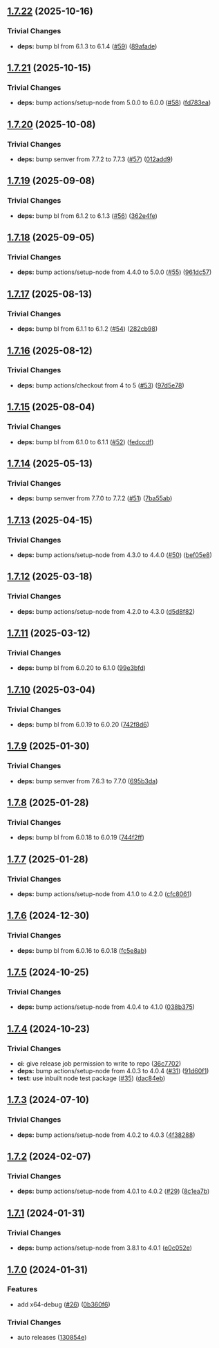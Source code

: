 ## [1.7.22](https://github.com/nodejs/nodejs-dist-indexer/compare/v1.7.21...v1.7.22) (2025-10-16)

### Trivial Changes

* **deps:** bump bl from 6.1.3 to 6.1.4 ([#59](https://github.com/nodejs/nodejs-dist-indexer/issues/59)) ([89afade](https://github.com/nodejs/nodejs-dist-indexer/commit/89afade44c4146eae097929016a34c4590ef89e1))

## [1.7.21](https://github.com/nodejs/nodejs-dist-indexer/compare/v1.7.20...v1.7.21) (2025-10-15)

### Trivial Changes

* **deps:** bump actions/setup-node from 5.0.0 to 6.0.0 ([#58](https://github.com/nodejs/nodejs-dist-indexer/issues/58)) ([fd783ea](https://github.com/nodejs/nodejs-dist-indexer/commit/fd783ea2e26ea653db2919534ca1dfeafed4a771))

## [1.7.20](https://github.com/nodejs/nodejs-dist-indexer/compare/v1.7.19...v1.7.20) (2025-10-08)

### Trivial Changes

* **deps:** bump semver from 7.7.2 to 7.7.3 ([#57](https://github.com/nodejs/nodejs-dist-indexer/issues/57)) ([012add9](https://github.com/nodejs/nodejs-dist-indexer/commit/012add973ced3b979f9e19b933b11cf75b91b590))

## [1.7.19](https://github.com/nodejs/nodejs-dist-indexer/compare/v1.7.18...v1.7.19) (2025-09-08)

### Trivial Changes

* **deps:** bump bl from 6.1.2 to 6.1.3 ([#56](https://github.com/nodejs/nodejs-dist-indexer/issues/56)) ([362e4fe](https://github.com/nodejs/nodejs-dist-indexer/commit/362e4fef6f99528efa4ed757cc219b81a1227ae0))

## [1.7.18](https://github.com/nodejs/nodejs-dist-indexer/compare/v1.7.17...v1.7.18) (2025-09-05)

### Trivial Changes

* **deps:** bump actions/setup-node from 4.4.0 to 5.0.0 ([#55](https://github.com/nodejs/nodejs-dist-indexer/issues/55)) ([961dc57](https://github.com/nodejs/nodejs-dist-indexer/commit/961dc57af170b2f29ecbdd879aabdb42258f6aae))

## [1.7.17](https://github.com/nodejs/nodejs-dist-indexer/compare/v1.7.16...v1.7.17) (2025-08-13)

### Trivial Changes

* **deps:** bump bl from 6.1.1 to 6.1.2 ([#54](https://github.com/nodejs/nodejs-dist-indexer/issues/54)) ([282cb98](https://github.com/nodejs/nodejs-dist-indexer/commit/282cb984868ec3c2fd7f15b4f755164ed9eaee89))

## [1.7.16](https://github.com/nodejs/nodejs-dist-indexer/compare/v1.7.15...v1.7.16) (2025-08-12)

### Trivial Changes

* **deps:** bump actions/checkout from 4 to 5 ([#53](https://github.com/nodejs/nodejs-dist-indexer/issues/53)) ([97d5e78](https://github.com/nodejs/nodejs-dist-indexer/commit/97d5e78519333ff67a2fbbb8e692a83e1b176f7b))

## [1.7.15](https://github.com/nodejs/nodejs-dist-indexer/compare/v1.7.14...v1.7.15) (2025-08-04)

### Trivial Changes

* **deps:** bump bl from 6.1.0 to 6.1.1 ([#52](https://github.com/nodejs/nodejs-dist-indexer/issues/52)) ([fedccdf](https://github.com/nodejs/nodejs-dist-indexer/commit/fedccdfb1725379499f51b3f975986bbb6db221b))

## [1.7.14](https://github.com/nodejs/nodejs-dist-indexer/compare/v1.7.13...v1.7.14) (2025-05-13)

### Trivial Changes

* **deps:** bump semver from 7.7.0 to 7.7.2 ([#51](https://github.com/nodejs/nodejs-dist-indexer/issues/51)) ([7ba55ab](https://github.com/nodejs/nodejs-dist-indexer/commit/7ba55abca92ec8bf50250a85a715e382d76e325d))

## [1.7.13](https://github.com/nodejs/nodejs-dist-indexer/compare/v1.7.12...v1.7.13) (2025-04-15)

### Trivial Changes

* **deps:** bump actions/setup-node from 4.3.0 to 4.4.0 ([#50](https://github.com/nodejs/nodejs-dist-indexer/issues/50)) ([bef05e8](https://github.com/nodejs/nodejs-dist-indexer/commit/bef05e8f631e23f33e8889d0ca6ca00bc49da82f))

## [1.7.12](https://github.com/nodejs/nodejs-dist-indexer/compare/v1.7.11...v1.7.12) (2025-03-18)

### Trivial Changes

* **deps:** bump actions/setup-node from 4.2.0 to 4.3.0 ([d5d8f82](https://github.com/nodejs/nodejs-dist-indexer/commit/d5d8f82e63bb4c908f9bbd17e6f39fa1667a9d4c))

## [1.7.11](https://github.com/nodejs/nodejs-dist-indexer/compare/v1.7.10...v1.7.11) (2025-03-12)

### Trivial Changes

* **deps:** bump bl from 6.0.20 to 6.1.0 ([99e3bfd](https://github.com/nodejs/nodejs-dist-indexer/commit/99e3bfd95beff1f6751629bac11454411cd4b212))

## [1.7.10](https://github.com/nodejs/nodejs-dist-indexer/compare/v1.7.9...v1.7.10) (2025-03-04)

### Trivial Changes

* **deps:** bump bl from 6.0.19 to 6.0.20 ([742f8d6](https://github.com/nodejs/nodejs-dist-indexer/commit/742f8d63ad63deb6c2e6030fa45eff2309a2b357))

## [1.7.9](https://github.com/nodejs/nodejs-dist-indexer/compare/v1.7.8...v1.7.9) (2025-01-30)

### Trivial Changes

* **deps:** bump semver from 7.6.3 to 7.7.0 ([695b3da](https://github.com/nodejs/nodejs-dist-indexer/commit/695b3da2e932b5c7fd3e4a72b9f9251577938ebf))

## [1.7.8](https://github.com/nodejs/nodejs-dist-indexer/compare/v1.7.7...v1.7.8) (2025-01-28)

### Trivial Changes

* **deps:** bump bl from 6.0.18 to 6.0.19 ([744f2ff](https://github.com/nodejs/nodejs-dist-indexer/commit/744f2ff79a197b31446009e35945519a9bb3396e))

## [1.7.7](https://github.com/nodejs/nodejs-dist-indexer/compare/v1.7.6...v1.7.7) (2025-01-28)

### Trivial Changes

* **deps:** bump actions/setup-node from 4.1.0 to 4.2.0 ([cfc8061](https://github.com/nodejs/nodejs-dist-indexer/commit/cfc8061f5de5322929e70e5808769ec8eedbc25a))

## [1.7.6](https://github.com/nodejs/nodejs-dist-indexer/compare/v1.7.5...v1.7.6) (2024-12-30)

### Trivial Changes

* **deps:** bump bl from 6.0.16 to 6.0.18 ([fc5e8ab](https://github.com/nodejs/nodejs-dist-indexer/commit/fc5e8abb02660a1de132d6534d5173f8e28416ac))

## [1.7.5](https://github.com/nodejs/nodejs-dist-indexer/compare/v1.7.4...v1.7.5) (2024-10-25)

### Trivial Changes

* **deps:** bump actions/setup-node from 4.0.4 to 4.1.0 ([038b375](https://github.com/nodejs/nodejs-dist-indexer/commit/038b375e4c8573d2429a077e53d87536db1513cc))

## [1.7.4](https://github.com/nodejs/nodejs-dist-indexer/compare/v1.7.3...v1.7.4) (2024-10-23)

### Trivial Changes

* **ci:** give release job permission to write to repo ([36c7702](https://github.com/nodejs/nodejs-dist-indexer/commit/36c770274e7090243686d1d5a35b64e4eb81d9f9))
* **deps:** bump actions/setup-node from 4.0.3 to 4.0.4 ([#31](https://github.com/nodejs/nodejs-dist-indexer/issues/31)) ([91d60f1](https://github.com/nodejs/nodejs-dist-indexer/commit/91d60f11e1762b0f4f5c51bbd9886147355b952a))
* **test:** use inbuilt node test package ([#35](https://github.com/nodejs/nodejs-dist-indexer/issues/35)) ([dac84eb](https://github.com/nodejs/nodejs-dist-indexer/commit/dac84eb9f401bd1d2c34100e183c6b9dd39b0a32))

## [1.7.3](https://github.com/nodejs/nodejs-dist-indexer/compare/v1.7.2...v1.7.3) (2024-07-10)

### Trivial Changes

* **deps:** bump actions/setup-node from 4.0.2 to 4.0.3 ([4f38288](https://github.com/nodejs/nodejs-dist-indexer/commit/4f38288e9eacf77c1db5019bf9dcbb3dfccb7af4))

## [1.7.2](https://github.com/nodejs/nodejs-dist-indexer/compare/v1.7.1...v1.7.2) (2024-02-07)


### Trivial Changes

* **deps:** bump actions/setup-node from 4.0.1 to 4.0.2 ([#29](https://github.com/nodejs/nodejs-dist-indexer/issues/29)) ([8c1ea7b](https://github.com/nodejs/nodejs-dist-indexer/commit/8c1ea7b7135516b84e091a9e7888f581304e4785))

## [1.7.1](https://github.com/nodejs/nodejs-dist-indexer/compare/v1.7.0...v1.7.1) (2024-01-31)


### Trivial Changes

* **deps:** bump actions/setup-node from 3.8.1 to 4.0.1 ([e0c052e](https://github.com/nodejs/nodejs-dist-indexer/commit/e0c052ede712dda8eadbd8f7a245b6a92826c6be))

## [1.7.0](https://github.com/nodejs/nodejs-dist-indexer/compare/v1.6.1...v1.7.0) (2024-01-31)


### Features

* add x64-debug ([#26](https://github.com/nodejs/nodejs-dist-indexer/issues/26)) ([0b360f6](https://github.com/nodejs/nodejs-dist-indexer/commit/0b360f6aea5ffd8edf44c64c7567fe4beb30529d))


### Trivial Changes

* auto releases ([130854e](https://github.com/nodejs/nodejs-dist-indexer/commit/130854e86609451af844a5bd8c3f3f13864c0785))
